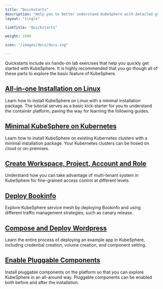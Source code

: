 ```yaml
---
title: "Quickstarts"
description: "Help you to better understand KubeSphere with detailed graphics and contents"
layout: "single"

linkTitle: "Quickstarts"

weight: 1500

icon: "/images/docs/docs.svg"

---
```


Quickstarts include six hands-on lab exercises that help you quickly get started with KubeSphere. It is highly recommended that you go though all of these parts to explore the basic feature of KubeSphere.

## [All-in-one Installation on Linux](https://kubesphere-v3.netlify.app/docs/quick-start/all-in-one-on-linux/)

Learn how to install KubeSphere on Linux with a minimal installation package. The tutorial serves as a basic kick-starter for you to understand the container platform, paving the way for learning the following guides.

## [Minimal KubeSphere on Kubernetes](https://kubesphere-v3.netlify.app/docs/quick-start/minimal-kubesphere-on-k8s/)

Learn how to install KubeSphere on existing Kubernetes clusters with a minimal installation package. Your Kubernetes clusters can be hosed on cloud or on-premises.

## [Create Workspace, Project, Account and Role](https://kubesphere-v3.netlify.app/docs/quick-start/create-workspace-and-project/)

Understand how you can take advantage of multi-tenant system in KubeSphere for fine-grained access control at different levels.

## [Deploy Bookinfo](https://kubesphere-v3.netlify.app/docs/quick-start/deploy-bookinfo-to-k8s/)

Explore KubeSphere service mesh by deploying Bookinfo and using different traffic management strategies, such as canary release.

## [Compose and Deploy Wordpress](https://kubesphere-v3.netlify.app/docs/quick-start/composing-an-app/)

Learn the entire process of deploying an example app in KubeSphere, including credential creation, volume creation, and component setting.

## [Enable Pluggable Components](https://kubesphere-v3.netlify.app/docs/quick-start/enable-pluggable-components/)

Install pluggable components on the platform so that you can explore KubeSphere in an all-around way. Pluggable components can be enabled both before and after the installation.


